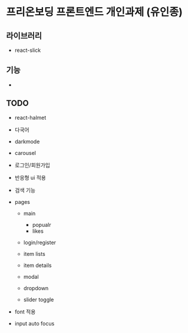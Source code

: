 # 프리온보딩 프론트엔드 개인과제 (유인종)


## 라이브러리
- react-slick

## 기능
- 


## TODO
- react-halmet
- 다국어
- darkmode
- carousel
- 로그인/회원가입
- 반응형 ui 적용
- 검색 기능

- pages
  - main
    - popualr 
    - likes

  - login/register
  - item lists
  - item details

  - modal
  - dropdown
  - slider toggle

- font 적용
- input auto focus